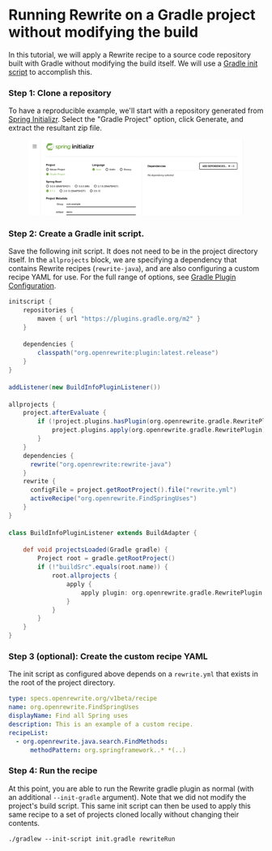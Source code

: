 # Running Rewrite on a Gradle project without modifying the build

In this tutorial, we will apply a Rewrite recipe to a source code repository built with Gradle without modifying the build itself. We will use a [Gradle init script](https://docs.gradle.org/current/userguide/init\_scripts.html) to accomplish this.

### Step 1: Clone a repository

To have a reproducible example, we'll start with a repository generated from [Spring Initializr](https://start.spring.io). Select the "Gradle Project" option, click Generate, and extract the resultant zip file.

<figure><img src="../.gitbook/assets/spring-init.png" alt=""><figcaption></figcaption></figure>

### Step 2: Create a Gradle init script.

Save the following init script. It does not need to be in the project directory itself. In the `allprojects` block, we are specifying a dependency that contains Rewrite recipes (`rewrite-java`), and are also configuring a custom recipe YAML for use. For the full range of options, see [Gradle Plugin Configuration](/reference/gradle-plugin-configuration.md).

```groovy
initscript {
    repositories {
        maven { url "https://plugins.gradle.org/m2" }
    }

    dependencies {
        classpath("org.openrewrite:plugin:latest.release")
    }
}

addListener(new BuildInfoPluginListener())

allprojects {
    project.afterEvaluate {
        if (!project.plugins.hasPlugin(org.openrewrite.gradle.RewritePlugin)) {
            project.plugins.apply(org.openrewrite.gradle.RewritePlugin)
        }
    }
    dependencies {
      rewrite("org.openrewrite:rewrite-java")
    }
    rewrite {
      configFile = project.getRootProject().file("rewrite.yml")
      activeRecipe("org.openrewrite.FindSpringUses")
    }
}

class BuildInfoPluginListener extends BuildAdapter {

    def void projectsLoaded(Gradle gradle) {
        Project root = gradle.getRootProject()
        if (!"buildSrc".equals(root.name)) {
            root.allprojects {
                apply {
                    apply plugin: org.openrewrite.gradle.RewritePlugin
                }
            }
        }
    }
}
```

### Step 3 (optional): Create the custom recipe YAML

The init script as configured above depends on a `rewrite.yml` that exists in the root of the project directory.

```yaml
type: specs.openrewrite.org/v1beta/recipe
name: org.openrewrite.FindSpringUses
displayName: Find all Spring uses
description: This is an example of a custom recipe.
recipeList:
  - org.openrewrite.java.search.FindMethods:
      methodPattern: org.springframework..* *(..)
```

### Step 4: Run the recipe

At this point, you are able to run the Rewrite gradle plugin as normal (with an additional `--init-gradle` argument). Note that we did not modify the project's build script. This same init script can then be used to apply this same recipe to a set of projects cloned locally without changing their contents.

```
./gradlew --init-script init.gradle rewriteRun
```
